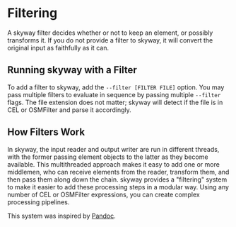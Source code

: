 # Filtering

A skyway filter decides whether or not to keep an element, or possibly transforms it.
If you do not provide a filter to skyway, it will convert the original input as faithfully as it can.

## Running skyway with a Filter

To add a filter to skyway, add the `--filter [FILTER FILE]` option.
You may pass multiple filters to evaluate in sequence by passing multiple `--filter` flags.
The file extension does not matter; skyway will detect if the file is in CEL or OSMFilter and parse it accordingly.

## How Filters Work

In skyway, the input reader and output writer are run in different threads, with the former passing element objects to the latter as they become available.
This multithreaded approach makes it easy to add one or more middlemen, who can receive elements from the reader, transform them, and then pass them along down the chain.
skyway provides a "filtering" system to make it easier to add these processing steps in a modular way.
Using any number of CEL or OSMFilter expressions, you can create complex processing pipelines.

This system was inspired by [Pandoc](https://pandoc.org/).
